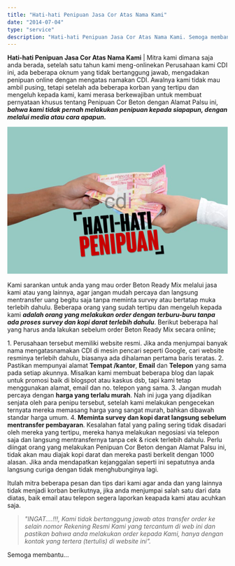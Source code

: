 ```yaml
---
title: "Hati-hati Penipuan Jasa Cor Atas Nama Kami"
date: "2014-07-04"
type: "service"
description: "Hati-hati Penipuan Jasa Cor Atas Nama Kami. Semoga membantu......"
---
```


**Hati-hati Penipuan Jasa Cor Atas Nama Kami** | Mitra kami dimana saja anda berada, setelah satu tahun kami meng-onlinekan Perusahaan kami CDI ini, ada beberapa oknum yang tidak bertanggung jawab, mengadakan penipuan online dengan mengatas namakan CDI. Awalnya kami tidak mau ambil pusing, tetapi setelah ada beberapa korban yang tertipu dan mengeluh kepada kami, kami merasa berkewajiban untuk membuat pernyataan khusus tentang Penipuan Cor Beton dengan Alamat Palsu ini, **_bahwa kami tidak pernah melakukan penipuan kepada siapapun, dengan melalui media atau cara apapun._**

![Hati-hati Penipuan Jasa Cor Atas Nama Kami](/images/page/waspada-penipu.png)

Kami sarankan untuk anda yang mau order Beton Ready Mix melalui jasa kami atau yang lainnya, agar jangan mudah percaya dan langsung mentransfer uang begitu saja tanpa meminta survey atau bertatap muka terlebih dahulu. Beberapa orang yang sudah tertipu dan mengeluh kepada kami _**adalah orang yang melakukan order dengan terburu-buru tanpa ada proses survey dan kopi darat terlebih dahulu**_. Berikut beberapa hal yang harus anda lakukan sebelum order Beton Ready Mix secara online;

1\. Perusahaan tersebut memiliki website resmi. Jika anda menjumpai banyak nama mengatasnamakan CDI di mesin pencari seperti Google, cari website resminya terlebih dahulu, biasanya ada dihalaman pertama baris teratas.
2\. Pastikan mempunyai alamat **Tempat /kantor**, **Email** dan **Telepon** yang sama pada setiap akunnya. Misalkan kami membuat beberapa blog dan lapak untuk promosi baik di blogspot atau kaskus dsb, tapi kami tetap menggunakan alamat, email dan no. telepon yang sama.
3\. Jangan mudah percaya dengan **harga yang terlalu murah**. Nah ini juga yang dijadikan senjata oleh para penipu tersebut, setelah kami melakukan pengecekan ternyata mereka memasang harga yang sangat murah, bahkan dibawah standar harga umum.
4\. **Meminta survey dan kopi darat langsung sebelum mentransfer pembayaran**. Kesalahan fatal yang paling sering tidak disadari oleh mereka yang tertipu, mereka hanya melakukan negosiasi via telepon saja dan langsung mentransfernya tanpa cek & ricek terlebih dahulu. Perlu diingat orang yang melakukan Penipuan Cor Beton dengan Alamat Palsu ini, tidak akan mau diajak kopi darat dan mereka pasti berkelit dengan 1000 alasan. Jika anda mendapatkan kejanggalan seperti ini sepatutnya anda langsung curiga dengan tidak menghubunginya lagi.

Itulah mitra beberapa pesan dan tips dari kami agar anda dan yang lainnya tidak menjadi korban berikutnya, jika anda menjumpai salah satu dari data diatas, baik email atau telepon segera laporkan keapada kami atau acuhkan saja.

> _"INGAT....!!!, Kami tidak bertanggung jawab atas transfer order ke selain nomor Rekening Resmi Kami yang tercantum di web ini dan pastikan bahwa anda melakukan order kepada Kami, hanya dengan kontak yang tertera (tertulis) di website ini"._

Semoga membantu...
